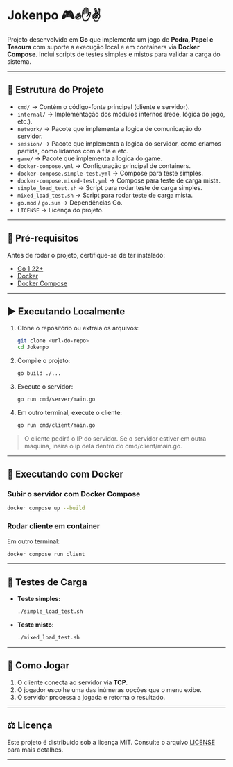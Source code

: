 # Jokenpo 🎮✊✋✌️

Projeto desenvolvido em **Go** que implementa um jogo de **Pedra, Papel e Tesoura** com suporte a execução local e em containers via **Docker Compose**.
Inclui scripts de testes simples e mistos para validar a carga do sistema.

---

## 📂 Estrutura do Projeto

* `cmd/` → Contém o código-fonte principal (cliente e servidor).
* `internal/` → Implementação dos módulos internos (rede, lógica do jogo, etc.).
* `network/` → Pacote que implementa a logica de comunicação do servidor.
* `session/` → Pacote que implementa a logica do servidor, como criamos partida, como lidamos com a fila e etc.
* `game/` → Pacote que implementa a logica do game.
* `docker-compose.yml` → Configuração principal de containers.
* `docker-compose.simple-test.yml` → Compose para teste simples.
* `docker-compose.mixed-test.yml` → Compose para teste de carga mista.
* `simple_load_test.sh` → Script para rodar teste de carga simples.
* `mixed_load_test.sh` → Script para rodar teste de carga mista.
* `go.mod` / `go.sum` → Dependências Go.
* `LICENSE` → Licença do projeto.

---

## 🚀 Pré-requisitos

Antes de rodar o projeto, certifique-se de ter instalado:

* [Go 1.22+](https://go.dev/dl/)
* [Docker](https://docs.docker.com/get-docker/)
* [Docker Compose](https://docs.docker.com/compose/)

---

## ▶️ Executando Localmente

1. Clone o repositório ou extraia os arquivos:

   ```bash
   git clone <url-do-repo>
   cd Jokenpo
   ```

2. Compile o projeto:

   ```bash
   go build ./...
   ```

3. Execute o servidor:

   ```bash
   go run cmd/server/main.go
   ```

4. Em outro terminal, execute o cliente:

   ```bash
   go run cmd/client/main.go
   ```

> O cliente pedirá o IP do servidor. Se o servidor estiver em outra maquina, insira o ip dela dentro do cmd/client/main.go.

---

## 🐳 Executando com Docker

### Subir o servidor com Docker Compose

```bash
docker compose up --build
```

### Rodar cliente em container

Em outro terminal:

```bash
docker compose run client
```

---

## 🧪 Testes de Carga

* **Teste simples:**

  ```bash
  ./simple_load_test.sh
  ```

* **Teste misto:**

  ```bash
  ./mixed_load_test.sh
  ```

---

## 📖 Como Jogar

1. O cliente conecta ao servidor via **TCP**.
2. O jogador escolhe uma das inúmeras opções que o menu exibe.
3. O servidor processa a jogada e retorna o resultado.

---

## ⚖️ Licença

Este projeto é distribuído sob a licença MIT. Consulte o arquivo [LICENSE](LICENSE) para mais detalhes.

---


